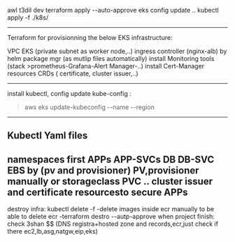 awl t3dil dev
terraform apply --auto-approve
eks config update ..
kubectl apply -f ./k8s/


------------
Terraform for provisionning the below EKS infrastructure:

VPC 
EKS (private subnet as worker node,..)
ingress controller (nginx-alb) by helm package mgr (as mutlip files automatically)
install Monitoring tools (stack >prometheus-Grafana-Alert Manager-..)
install Cert-Manager resources CRDs ( certificate, cluster issuer,..)

--------
install kubectl, config
update kube-config :
>aws eks update-kubeconfig --name <cluster-name> --region <region>

--------

Kubectl Yaml files
------------------
namespaces first
APPs
APP-SVCs
DB
DB-SVC
EBS by (pv and provisioner) PV,provisioner manually or storageclass
PVC
..
cluster issuer and certificate resourcesto secure APPs
---------
destroy infra:
kubectl delete -f
-delete images inside ecr manually to be able to delete ecr
-terraform destro --autp-approve
when project finish:
check 3shan $$
(DNS registra+hosted zone and records,ecr,just check if there ec2,lb,asg,natgw,eip,eks)
